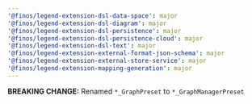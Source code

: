 ```yaml
---
'@finos/legend-extension-dsl-data-space': major
'@finos/legend-extension-dsl-diagram': major
'@finos/legend-extension-dsl-persistence': major
'@finos/legend-extension-dsl-persistence-cloud': major
'@finos/legend-extension-dsl-text': major
'@finos/legend-extension-external-format-json-schema': major
'@finos/legend-extension-external-store-service': major
'@finos/legend-extension-mapping-generation': major
---
```


**BREAKING CHANGE:** Renamed `*_GraphPreset` to `*_GraphManagerPreset`
